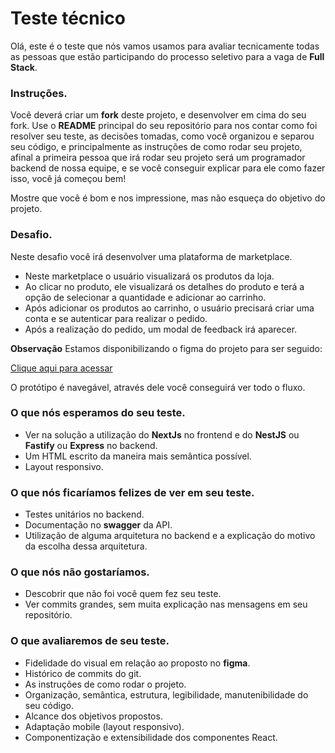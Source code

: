 # Teste técnico

Olá, este é o teste que nós vamos usamos para avaliar tecnicamente todas as pessoas que estão participando do processo seletivo para a vaga de **Full Stack**.

### Instruções.
Você deverá criar um **fork** deste projeto, e desenvolver em cima do seu fork. Use o **README** principal do seu repositório para nos contar como foi resolver seu teste, as decisões tomadas, como você organizou e separou seu código, e principalmente as instruções de como rodar seu projeto, afinal a primeira pessoa que irá rodar seu projeto será um programador backend de nossa equipe, e se você conseguir explicar para ele como fazer isso, você já começou bem!

Mostre que você é bom e nos impressione, mas não esqueça do objetivo do projeto.

### Desafio.
Neste desafio você irá desenvolver uma plataforma de marketplace. 

- Neste marketplace o usuário visualizará os produtos da loja.
- Ao clicar no produto, ele visualizará os detalhes do produto e terá a opção de selecionar a quantidade e adicionar ao carrinho.
- Após adicionar os produtos ao carrinho, o usuário precisará criar uma conta e se autenticar para realizar o pedido.
- Após a realização do pedido, um modal de feedback irá aparecer.

**Observação**
Estamos disponibilizando o figma do projeto para ser seguido: 

[Clique aqui para acessar](https://www.figma.com/file/t3XDiGItGX4GAHtGavTT25/E-commerce-FLOW?type=design&node-id=0%3A1&mode=design&t=f013LDpyzTW6HN55-1)

O protótipo é navegável, através dele você conseguirá ver todo o fluxo.

### O que nós esperamos do seu teste.
- Ver na solução a utilização do **NextJs** no frontend e do **NestJS** ou **Fastify** ou **Express** no backend.
- Um HTML escrito da maneira mais semântica possível.
- Layout responsivo.

### O que nós ficaríamos felizes de ver em seu teste.
- Testes unitários no backend.
- Documentação no **swagger** da API.
- Utilização de alguma arquitetura no backend e a explicação do motivo da escolha dessa arquitetura.

### O que nós não gostaríamos.
- Descobrir que não foi você quem fez seu teste.
- Ver commits grandes, sem muita explicação nas mensagens em seu repositório.

### O que avaliaremos de seu teste.
- Fidelidade do visual em relação ao proposto no **figma**.
- Histórico de commits do git.
- As instruções de como rodar o projeto.
- Organização, semântica, estrutura, legibilidade, manutenibilidade do seu código.
- Alcance dos objetivos propostos.
- Adaptação mobile (layout responsivo).
- Componentização e extensibilidade dos componentes React.